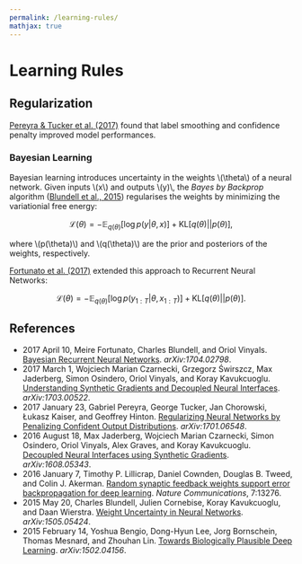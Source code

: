 ```yaml
---
permalink: /learning-rules/
mathjax: true
---
```

# Learning Rules

## Regularization

[Pereyra & Tucker et al. (2017)](https://arxiv.org/abs/1701.06548) found that label smoothing and confidence penalty improved model performances.

### Bayesian Learning

Bayesian learning introduces uncertainty in the weights \\(\theta\\) of a neural network. Given inputs \\(x\\) and outputs \\(y)\\, the *Bayes by Backprop* algorithm ([Blundell et al., 2015](https://arxiv.org/abs/1505.05424)) regularises the weights by minimizing the variationial free energy:

$$
\mathcal{L}(\theta) = -\mathbb{E}_{q(\theta)} [\log p(y | \theta, x)] + \mathrm{KL}[q(\theta)||p(\theta)],
$$

where \\(p(\theta)\\) and \\(q(\theta)\\) are the prior and posteriors of the weights, respectively.

[Fortunato et al. (2017)](https://arxiv.org/abs/1704.02798) extended this approach to Recurrent Neural Networks:

$$
\mathcal{L}(\theta) = -\mathbb{E}_{q(\theta)} [\log p(y_{1:T} | \theta, x_{1:T})] + \mathrm{KL}[q(\theta)||p(\theta)].
$$

## References

* 2017 April 10, Meire Fortunato, Charles Blundell, and Oriol Vinyals. [Bayesian Recurrent Neural Networks](https://arxiv.org/abs/1704.02798). *arXiv:1704.02798*.
* 2017 March 1, Wojciech Marian Czarnecki, Grzegorz Świrszcz, Max Jaderberg, Simon Osindero, Oriol Vinyals, and Koray Kavukcuoglu. [Understanding Synthetic Gradients and Decoupled Neural Interfaces](https://arxiv.org/abs/1703.00522). *arXiv:1703.00522*.
* 2017 January 23, Gabriel Pereyra, George Tucker, Jan Chorowski, Łukasz Kaiser, and Geoffrey Hinton. [Regularizing Neural Networks by Penalizing Confident Output Distributions](https://arxiv.org/abs/1701.06548). *arXiv:1701.06548*.
* 2016 August 18, Max Jaderberg, Wojciech Marian Czarnecki, Simon Osindero, Oriol Vinyals, Alex Graves, and Koray Kavukcuoglu. [Decoupled Neural Interfaces using Synthetic Gradients](https://arxiv.org/abs/1608.05343). *arXiv:1608.05343*.
* 2016 January 7, Timothy P. Lillicrap, Daniel Cownden, Douglas B. Tweed, and Colin J. Akerman. [Random synaptic feedback weights support error backpropagation for deep learning](http://www.nature.com/articles/ncomms13276). *Nature Communications*, 7:13276.
* 2015 May 20, Charles Blundell, Julien Cornebise, Koray Kavukcuoglu, and Daan Wierstra. [Weight Uncertainty in Neural Networks](https://arxiv.org/abs/1505.05424). *arXiv:1505.05424*.
* 2015 February 14, Yoshua Bengio, Dong-Hyun Lee, Jorg Bornschein, Thomas Mesnard, and Zhouhan Lin. [Towards Biologically Plausible Deep Learning](https://arxiv.org/abs/1502.04156). *arXiv:1502.04156*.
